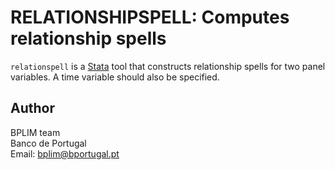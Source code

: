 # RELATIONSHIPSPELL:  Computes relationship spells

`relationspell` is a [Stata](http://www.stata.com/) tool that constructs relationship spells for two panel variables. A time variable should also be specified.

## Author

BPLIM team
<br>Banco de Portugal
<br>Email: bplim@bportugal.pt
